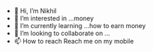 - 👋 Hi, I’m Nikhil
- 👀 I’m interested in ...money
- 🌱 I’m currently learning ...how to earn money
- 💞️ I’m looking to collaborate on ...
- 📫 How to reach  Reach me on my mobile

<!---
nikhilraj0722/nikhilraj0722 is a ✨ special ✨ repository because its `README.md` (this file) appears on your GitHub profile.
You can click the Preview link to take a look at your changes.
--->
